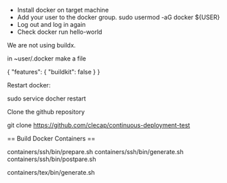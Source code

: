 








* Install docker on target machine
* Add your user to the docker group.
  sudo usermod -aG docker ${USER}
* Log out and log in again
* Check 
  docker run hello-world


We are not using buildx.

in ~user/.docker make a file

  {  "features": { "buildkit": false } }


Restart docker:

  sudo service docher restart



Clone the github repository

  git clone https://github.com/clecap/continuous-deployment-test






== Build Docker Containers ==

  containers/ssh/bin/prepare.sh
  containers/ssh/bin/generate.sh
  containers/ssh/bin/postpare.sh



  containers/tex/bin/generate.sh